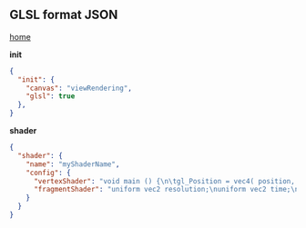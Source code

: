 ## GLSL format JSON

[home](./../../README.md)

**init**

```json
{
  "init": {
    "canvas": "viewRendering",
    "glsl": true
  },
}
```

**shader**

```json
{
  "shader": {
    "name": "myShaderName",
    "config": {
      "vertexShader": "void main () {\n\tgl_Position = vec4( position, 1.0 );\n}",
      "fragmentShader": "uniform vec2 resolution;\nuniform vec2 time;\nvoid main () {\n\tvec2 st = gl_FragCoord.xy / resolution.xy;\n\tgl_FragColor=vec4(st.x, st.y, 0.0, 1.0);\n}"
    }
  }
}
```

